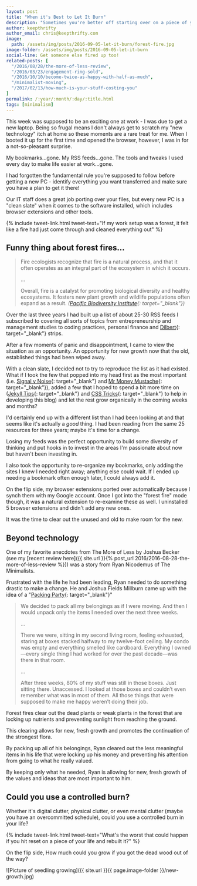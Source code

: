 ```yaml
---
layout: post
title: "When it's Best to Let It Burn"
description: "Sometimes you're better off starting over on a piece of your life"
author: keepthrifty
author_email: chris@keepthrifty.com
image:
  path: /assets/img/posts/2016-09-05-let-it-burn/forest-fire.jpg
image-folder: /assets/img/posts/2016-09-05-let-it-burn
social-line: Get someone else fired up too!
related-posts: [
  "/2016/08/28/the-more-of-less-review",
  "/2016/03/23/engagement-ring-sold",
  "/2016/10/10/become-twice-as-happy-with-half-as-much",
  "/minimalist-moving",
  "/2017/02/13/how-much-is-your-stuff-costing-you"
]
permalink: /:year/:month/:day/:title.html
tags: [minimalism]
---
```


This week was supposed to be an exciting one at work - I was due to get a new laptop. Being so frugal means I don't always get to scratch my "new technology" itch at home so these moments are a rare treat for me. When I booted it up for the first time and opened the browser, however, I was in for a not-so-pleasant surprise.

My bookmarks...gone. My RSS feeds...gone. The tools and tweaks I used every day to make life easier at work...gone.

I had forgotten the fundamental rule you're supposed to follow before getting a new PC - identify everything you want transferred and make sure you have a plan to get it there!

Our IT staff does a great job porting over your files, but every new PC is a "clean slate" when it comes to the software installed, which includes browser extensions and other tools.

{% include tweet-link.html tweet-text="If my work setup was a forest, it felt like a fire had just come through and cleaned everything out" %}

## Funny thing about forest fires... #

> Fire ecologists recognize that fire is a natural process, and that it often operates as an integral part of the ecosystem in which it occurs.
>
> ...
>
> Overall, fire is a catalyst for promoting biological diversity and healthy ecosystems. It fosters new plant growth and wildlife populations often expand as a result.
> <cite>([Pacific Biodiversity Institute](http://www.pacificbio.org/initiatives/fire/fire_ecology.html){: target="_blank"})</cite>

Over the last three years I had built up a list of about 25-30 RSS feeds I subscribed to covering all sorts of topics from entrepreneurship and management studies to coding practices, personal finance and [Dilbert](http://www.dilbert.com){: target="_blank"} strips.

After a few moments of panic and disappointment, I came to view the situation as an opportunity. An opportunity for new growth now that the old, established things had been wiped away.

With a clean slate, I decided not to try to reproduce the list as it had existed. What if I took the few that popped into my head first as the most important (i.e. [Signal v Noise](http://www.signalvnoise.com/){: target="_blank"} and [Mr Money Mustache](http://www.mrmoneymustache.com/){: target="_blank"}), added a few that I hoped to spend a bit more time on ([Jekyll Tips](http://jekyll.tips/){: target="_blank"} and [CSS Tricks](https://css-tricks.com/){: target="_blank"} to help in developing this blog) and let the rest grow organically in the coming weeks and months?

I'd certainly end up with a different list than I had been looking at and that seems like it's actually a _good_ thing. I had been reading from the same 25 resources for three years; maybe it's time for a change.

Losing my feeds was the perfect opportunity to build some diversity of thinking and put hooks in to invest in the areas I'm passionate about now but haven't been investing in.

I also took the opportunity to re-organize my bookmarks, only adding the sites I knew I needed right away; anything else could wait. If I ended up needing a bookmark often enough later, I could always add it.

On the flip side, my browser extensions ported over automatically because I synch them with my Google account. Once I got into the "forest fire" mode though, it was a natural extension to re-examine these as well. I uninstalled 5 browser extensions and didn't add any new ones.

It was the time to clear out the unused and old to make room for the new.

## Beyond technology #

One of my favorite anecdotes from The More of Less by Joshua Becker (see my [recent review here]({{ site.url }}{% post_url 2016/2016-08-28-the-more-of-less-review %})) was a story from Ryan Nicodemus of The Minimalists.

Frustrated with the life he had been leading, Ryan needed to do something drastic to make a change. He and Joshua Fields Millburn came up with the idea of a "[Packing Party](http://www.theminimalists.com/packing/){: target="_blank"}"

> We decided to pack all my belongings as if I were moving. And then I would unpack only the items I needed over the next three weeks.
>
> ...
>
> There we were, sitting in my second living room, feeling exhausted, staring at boxes stacked halfway to my twelve-foot ceiling. My condo was empty and everything smelled like cardboard. Everything I owned—every single thing I had worked for over the past decade—was there in that room.
>
> ...
>
> After three weeks, 80% of my stuff was still in those boxes. Just sitting there. Unaccessed. I looked at those boxes and couldn’t even remember what was in most of them. All those things that were supposed to make me happy weren’t doing their job.

Forest fires clear out the dead plants or weak plants in the forest that are locking up nutrients and preventing sunlight from reaching the ground.

This clearing allows for new, fresh growth and promotes the continuation of the strongest flora.

By packing up all of his belongings, Ryan cleared out the less meaningful items in his life that were locking up his money and preventing his attention from going to what he really valued.

By keeping only what he needed, Ryan is allowing for new, fresh growth of the values and ideas that are most important to him.

## Could you use a controlled burn? #

Whether it's digital clutter, physical clutter, or even mental clutter (maybe you have an overcommitted schedule), could you use a controlled burn in your life?

{% include tweet-link.html tweet-text="What's the worst that could happen if you hit reset on a piece of your life and rebuilt it?" %}

On the flip side, How much could you grow if you got the dead wood out of the way?

![Picture of seedling growing]({{ site.url }}{{ page.image-folder }}/new-growth.jpg)
